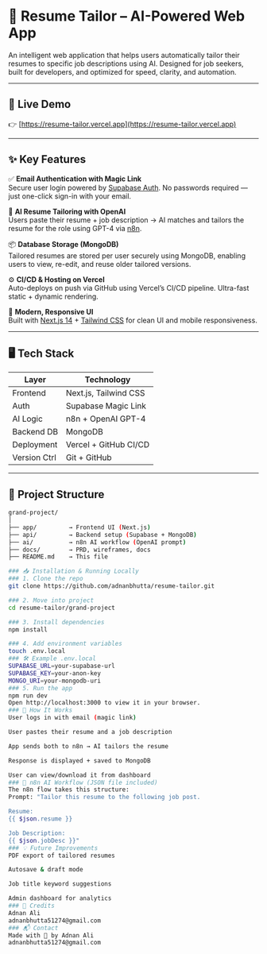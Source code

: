 # 📄 Resume Tailor – AI-Powered Web App

An intelligent web application that helps users automatically tailor their resumes to specific job descriptions using AI. Designed for job seekers, built for developers, and optimized for speed, clarity, and automation.

---

## 🚀 Live Demo  
👉 [https://resume-tailor.vercel.app](https://resume-tailor.vercel.app)

---

## ✨ Key Features

✅ **Email Authentication with Magic Link**  
Secure user login powered by [Supabase Auth](https://supabase.com/docs/guides/auth). No passwords required — just one-click sign-in with your email.

🧠 **AI Resume Tailoring with OpenAI**  
Users paste their resume + job description → AI matches and tailors the resume for the role using GPT-4 via [n8n](https://n8n.io/).

📦 **Database Storage (MongoDB)**  
Tailored resumes are stored per user securely using MongoDB, enabling users to view, re-edit, and reuse older tailored versions.

⚙️ **CI/CD & Hosting on Vercel**  
Auto-deploys on push via GitHub using Vercel’s CI/CD pipeline. Ultra-fast static + dynamic rendering.

🎨 **Modern, Responsive UI**  
Built with [Next.js 14](https://nextjs.org/) + [Tailwind CSS](https://tailwindcss.com/) for clean UI and mobile responsiveness.

---

## 🖥️ Tech Stack

| Layer        | Technology                        |
|--------------|------------------------------------|
| Frontend     | Next.js, Tailwind CSS              |
| Auth         | Supabase Magic Link                |
| AI Logic     | n8n + OpenAI GPT-4                 |
| Backend DB   | MongoDB                            |
| Deployment   | Vercel + GitHub CI/CD              |
| Version Ctrl | Git + GitHub                       |

---

## 🧪 Project Structure

```bash
grand-project/
│
├── app/         → Frontend UI (Next.js)
├── api/         → Backend setup (Supabase + MongoDB)
├── ai/          → n8n AI workflow (OpenAI prompt)
├── docs/        → PRD, wireframes, docs
├── README.md    → This file

### 📥 Installation & Running Locally
### 1. Clone the repo
git clone https://github.com/adnanbhutta/resume-tailor.git

### 2. Move into project
cd resume-tailor/grand-project

### 3. Install dependencies
npm install

### 4. Add environment variables
touch .env.local
### 🛠️ Example .env.local
SUPABASE_URL=your-supabase-url
SUPABASE_KEY=your-anon-key
MONGO_URI=your-mongodb-uri
### 5. Run the app
npm run dev
Open http://localhost:3000 to view it in your browser.
### 🔄 How It Works
User logs in with email (magic link)

User pastes their resume and a job description

App sends both to n8n → AI tailors the resume

Response is displayed + saved to MongoDB

User can view/download it from dashboard
### 🧠 n8n AI Workflow (JSON file included)
The n8n flow takes this structure:
Prompt: "Tailor this resume to the following job post.

Resume:
{{ $json.resume }}

Job Description:
{{ $json.jobDesc }}"
### 💡 Future Improvements
PDF export of tailored resumes

Autosave & draft mode

Job title keyword suggestions

Admin dashboard for analytics
### 🙌 Credits
Adnan Ali
adnanbhutta51274@gmail.com
### 📬 Contact
Made with 💙 by Adnan Ali
adnanbhutta51274@gmail.com